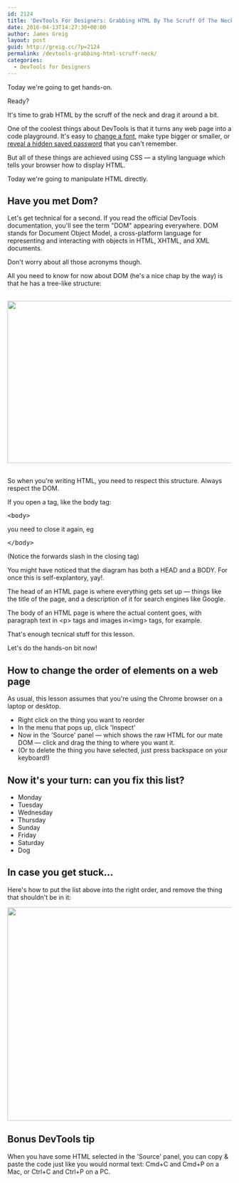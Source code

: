 ```yaml
---
id: 2124
title: 'DevTools For Designers: Grabbing HTML By The Scruff Of The Neck'
date: 2016-04-13T14:27:30+00:00
author: James Greig
layout: post
guid: http://greig.cc/?p=2124
permalink: /devtools-grabbing-html-scruff-neck/
categories:
  - DevTools for Designers
---
```

<style type="text/css">
	pre {
      diplay: inline;
    }
</style>
<p>Today we're going to get hands-on.</p>
<p>Ready?</p>
<p>It's time to grab HTML by the scruff of the neck and drag it around a bit.</p>
<p>One of the coolest things about DevTools is that it turns any web page into a code playground. It's easy to <a href="http://greig.cc/devtools-what-the-font">change a font</a>, make type bigger or smaller, or <a href="http://greig.cc/devtools-reveal-hidden-password/">reveal a hidden saved password</a> that you can't remember.</p>
<p>But all of these things are achieved using CSS — a styling language which tells your browser how to display HTML.</p>

<p>Today we're going to manipulate HTML directly.</p>

<h2>Have you met Dom?</h2>
<p>Let's get technical for a second. If you read the official DevTools documentation, you'll see the term "DOM" appearing everywhere. DOM stands for Document Object Model, a cross-platform language for representing and interacting with objects in HTML, XHTML, and XML documents.</p>
<p>Don't worry about all those acronyms though.</p>
<p>All you need to know for now about DOM (he's a nice chap by the way) is that he has a tree-like structure:</p><br>
<img src="/media/dom_tree.gif" alt="" width="700" height="365" class="alignnone size-full wp-image-2127" />
<br><br>
<p>So when you're writing HTML, you need to respect this structure. Always respect the DOM.</p>
<p>If you open a tag, like the body tag: <pre>&lt;body&gt;</pre>you need to close it again, eg <pre>&lt;/body&gt;</pre>
<p>(Notice the forwards slash in the closing tag)</p>
<p>You might have noticed that the diagram has both a HEAD and a BODY. For once this is self-explantory, yay!.</p>
<p>The head of an HTML page is where everything gets set up — things like the title of the page, and a description of it for search engines like Google.</p>
<p>The body of an HTML page is where the actual content goes, with paragraph text in &lt;p&gt; tags and images in&lt;img&gt; tags, for example.</p>
<p>That's enough tecnical stuff for this lesson.</p>
<p>Let's do the hands-on bit now!</p>
<h2>How to change the order of elements on a web page</h2>
<p>As usual, this lesson assumes that you're using the Chrome browser on a laptop or desktop.</p>
<ul>
<li>Right click on the thing you want to reorder</li>
<li>In the menu that pops up, click 'Inspect'</li>
<li>Now in the 'Source' panel — which shows the raw HTML for our mate DOM — click and drag the thing to where you want it.</li>
<li>(Or to delete the thing you have selected, just press backspace on your keyboard!)</li>
</ul>
<h2>Now it's your turn: can you fix this list?</h2>
<ul>
  <li>Monday</li>
  <li>Tuesday</li>
  <li>Wednesday</li>
  <li>Thursday</li>
  <li>Sunday</li>
  <li>Friday</li>
  <li>Saturday</li>
  <li>Dog</li>
</ul>

## In case you get stuck...
Here's how to put the list above into the right order, and remove the thing that shouldn't be in it:

<img src="/media/devtools-for-designers-grabbing-html.gif" alt="" width="750" height="480" class="alignnone size-full wp-image-2125" />

## Bonus DevTools tip
When you have some HTML selected in the 'Source' panel, you can copy & paste the code just like you would normal text: Cmd+C and Cmd+P on a Mac, or Ctrl+C and Ctrl+P on a PC.